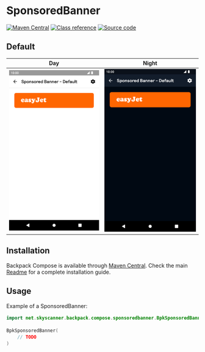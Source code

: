 # SponsoredBanner

[![Maven Central](https://img.shields.io/maven-central/v/net.skyscanner.backpack/backpack-compose)](https://search.maven.org/artifact/net.skyscanner.backpack/backpack-compose)
[![Class reference](https://img.shields.io/badge/Class%20reference-Android-blue)](https://backpack.github.io/android/backpack-compose/net.skyscanner.backpack.compose.sponsoredbanner)
[![Source code](https://img.shields.io/badge/Source%20code-GitHub-lightgrey)](https://github.com/Skyscanner/backpack-android/tree/main/backpack-compose/src/main/kotlin/net/skyscanner/backpack/compose/sponsoredbanner)

## Default

| Day | Night |
| --- | --- |
| <img src="https://raw.githubusercontent.com/Skyscanner/backpack-android/main/docs/compose/SponsoredBanner/screenshots/default.png" alt="SponsoredBanner component" width="375" /> | <img src="https://raw.githubusercontent.com/Skyscanner/backpack-android/main/docs/compose/SponsoredBanner/screenshots/default_dm.png" alt="SponsoredBanner component - dark mode" width="375" /> |

## Installation

Backpack Compose is available through [Maven Central](https://search.maven.org/artifact/net.skyscanner.backpack/backpack-compose). Check the main [Readme](https://github.com/skyscanner/backpack-android#installation) for a complete installation guide.

## Usage

Example of a SponsoredBanner:

```Kotlin
import net.skyscanner.backpack.compose.sponsoredbanner.BpkSponsoredBanner

BpkSponsoredBanner(
    // TODO
)
```
